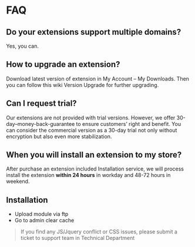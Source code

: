 FAQ
====================

Do your extensions support multiple domains?
-------------------------------------------

Yes, you can.

How to upgrade an extension?
------------

Download latest version of extension in My Account – My Downloads. Then you can follow this wiki Version Upgrade for further upgrading.

Can I request trial?
-------------

Our extensions are not provided with trial versions. However, we offer 30-day–money-back-guarantee to ensure customers’ right and benefit. You can consider the commercial version as a 30-day trial not only without encryption but also even more stabilization.

When you will install an extension to my store?
-----------------------------------------------

After purchase an extension included Installation service, we will process install the extension **within 24 hours** in workday and 48-72 hours in weekend.

Installation
-----------------------------------------------

* Upload module via ftp
* Go to admin clear cache

> If you find any JS/Jquery conflict or CSS issues, please submit a ticket to support team in Technical Department

